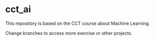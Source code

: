 # cct_ai

This repository is based on the CCT course about Machine Learning.

Change branches to access more exercise or other projects.
